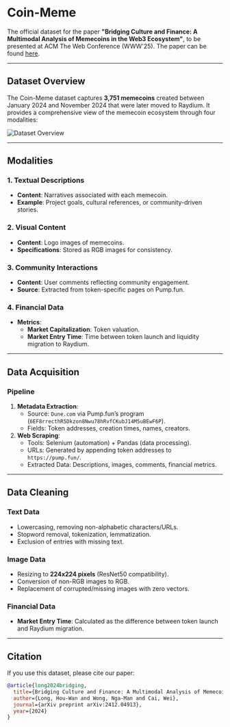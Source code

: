 # Coin-Meme

The official dataset for the paper **"Bridging Culture and Finance: A Multimodal Analysis of Memecoins in the Web3 Ecosystem"**, to be presented at ACM The Web Conference (WWW'25). The paper can be found [here](data/coin_meme.pdf).

---

## Dataset Overview
The Coin-Meme dataset captures **3,751 memecoins** created between January 2024 and November 2024 that were later moved to Raydium. It provides a comprehensive view of the memecoin ecosystem through four modalities:

![Dataset Overview](https://github.com/user-attachments/assets/480e9948-8feb-45d3-95ce-adcba586a4f6)

---

## Modalities
### 1. Textual Descriptions
- **Content**: Narratives associated with each memecoin.
- **Example**: Project goals, cultural references, or community-driven stories.

### 2. Visual Content
- **Content**: Logo images of memecoins.
- **Specifications**: Stored as RGB images for consistency.

### 3. Community Interactions
- **Content**: User comments reflecting community engagement.
- **Source**: Extracted from token-specific pages on Pump.fun.

### 4. Financial Data
- **Metrics**: 
  - **Market Capitalization**: Token valuation.
  - **Market Entry Time**: Time between token launch and liquidity migration to Raydium.

---

## Data Acquisition
### Pipeline
1. **Metadata Extraction**:
   - Source: `Dune.com` via Pump.fun’s program (`6EF8rrecthR5Dkzon8Nwu78hRvfCKubJ14M5uBEwF6P`).
   - Fields: Token addresses, creation times, names, creators.
2. **Web Scraping**:
   - Tools: Selenium (automation) + Pandas (data processing).
   - URLs: Generated by appending token addresses to `https://pump.fun/`.
   - Extracted Data: Descriptions, images, comments, financial metrics.

---

## Data Cleaning
### Text Data
- Lowercasing, removing non-alphabetic characters/URLs.
- Stopword removal, tokenization, lemmatization.
- Exclusion of entries with missing text.

### Image Data
- Resizing to **224x224 pixels** (ResNet50 compatibility).
- Conversion of non-RGB images to RGB.
- Replacement of corrupted/missing images with zero vectors.

### Financial Data
- **Market Entry Time**: Calculated as the difference between token launch and Raydium migration.

---

## Citation
If you use this dataset, please cite our paper:
```bibtex
@article{long2024bridging,
  title={Bridging Culture and Finance: A Multimodal Analysis of Memecoins in the Web3 Ecosystem},
  author={Long, Hou-Wan and Wong, Nga-Man and Cai, Wei},
  journal={arXiv preprint arXiv:2412.04913},
  year={2024}
}
